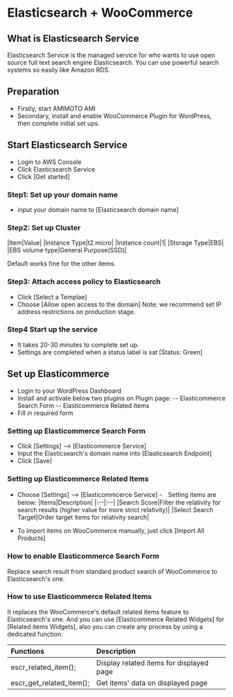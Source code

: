 # Elasticsearch + WooCommerce

## What is Elasticsearch Service
Elasticsearch Service is the managed service for who wants to use open source full text search engine Elasticsearch. You can use powerful search systems so easily like Amazon RDS.

## Preparation
- Firstly, start AMIMOTO AMI
- Secondary, install and enable WooCommerce Plugin for WordPress, then complete initial set ups.

## Start Elasticsearch Service
- Login to AWS Console
- Click Elasticsearch Service
- Click [Get started]

### Step1: Set up your domain name
- input your domain name to [Elasticsearch domain name]

### Step2: Set up Cluster

|Item|Value|
|Instance Type|t2.micro|
|Instance count|1|
|Storage Type|EBS|
|EBS volume type|General Purpose(SSD)|

Default works fine for the other items.

### Step3: Attach access policy to Elasticsearch 
- Click [Select a Templae]
- Choose [Allow open access to the domain]
Note: we recommend set IP address restrictions on production stage.

### Step4 Start up the service
- It takes 20-30 minutes to complete set up.
- Settings are completed when a status label is sat [Status: Green] 

## Set up Elasticommerce
- Login to your WordPress Dashboard
- Install and activate below two plugins on Plugin page:
-- Elasticommerce Search Form
-- Elasticommerce Related Items
- Fill in required form

### Setting up Elasticommerce Search Form
- Click [Settings] --> [Elasticommerce Service]
- Input the Elasticsearch's domain name into [Elasticsearch Endpoint]
- Click [Save]

### Setting up Elasticommerce Related Items
- Choose [Settings] --> [Elasticommcerce Service]
-　Setting items are below:
|Items|Description|
|:--|:--|
|Search Score|Filter the relativity for search results (higher value for more strict relativity)|
|Select Search Target|Order target items for relativity search|

- To import items on WooCommerce manually, just click [Import All Products]

### How to enable Elasticommerce Search Form
Replace search result from standard product search of WooCommerce to Elasticsearch's  one.

### How to use Elasticommerce Related Items
It replaces the WooCommerce's default related items feature to Elasticsearch's one. And  you can use [Elasticommerce Related Widgets] for [Related items Widgets], also you can create any process by using a dedicated function. 

|Functions|Description|
|:--|:--|
|escr_related_item();|Display related items for displayed page|
|escr_get_related_item();|Get items' data on displayed page|



